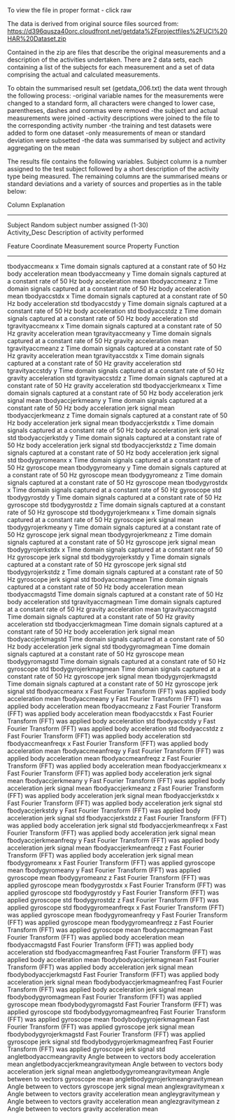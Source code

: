 To view the file in proper format - click raw

The data is derived from original source files sourced from:
https://d396qusza40orc.cloudfront.net/getdata%2Fprojectfiles%2FUCI%20HAR%20Dataset.zip

Contained in the zip are files that describe the original measurements and a description of the activities undertaken.
There are 2 data sets, each containing a list of the subjects for each measurement and a set of data comprising the 
actual and calculated measurements.

To obtain the summarised result set (getdata_006.txt) the data went through the following process:
	-original variable names for the measurements were changed to a standard form, all characters were changed 	to lower case, parentheses, dashes and commas were removed
	-the subject and actual measurements were joined
	-activity descriptions were joined to the file to the corresponding activity number
	-the training and test datasets were added to form one dataset
	-only measurements of mean or standard deviation were subsetted
	-the data was summarised by subject and activity aggregating on the mean

The results file contains the following variables. Subject column is a number assigned to the test subject followed by a short description of the activity
type being measured. The remaining columns are the summarised means or standard deviations and a variety of sources and properties as in the table below:


Column				Explanation
------				----------	
Subject				Random subject number assigned (1-30)				
Activity_Desc			Description of activity performed
				
Feature				Coordinate	Measurement source						Property				Function
-------				----------	------------------						--------				--------
tbodyaccmeanx			x		Time domain signals captured at a constant rate of 50 Hz	body acceleration			mean
tbodyaccmeany			y		Time domain signals captured at a constant rate of 50 Hz	body acceleration			mean
tbodyaccmeanz			z		Time domain signals captured at a constant rate of 50 Hz	body acceleration			mean
tbodyaccstdx			x		Time domain signals captured at a constant rate of 50 Hz	body acceleration			std
tbodyaccstdy			y		Time domain signals captured at a constant rate of 50 Hz	body acceleration			std
tbodyaccstdz			z		Time domain signals captured at a constant rate of 50 Hz	body acceleration			std
tgravityaccmeanx		x		Time domain signals captured at a constant rate of 50 Hz	gravity acceleration			mean
tgravityaccmeany		y		Time domain signals captured at a constant rate of 50 Hz	gravity acceleration			mean
tgravityaccmeanz		z		Time domain signals captured at a constant rate of 50 Hz	gravity acceleration			mean
tgravityaccstdx			x		Time domain signals captured at a constant rate of 50 Hz	gravity acceleration			std
tgravityaccstdy			y		Time domain signals captured at a constant rate of 50 Hz	gravity acceleration			std
tgravityaccstdz			z		Time domain signals captured at a constant rate of 50 Hz	gravity acceleration			std
tbodyaccjerkmeanx		x		Time domain signals captured at a constant rate of 50 Hz	body acceleration	jerk signal	mean
tbodyaccjerkmeany		y		Time domain signals captured at a constant rate of 50 Hz	body acceleration	jerk signal	mean
tbodyaccjerkmeanz		z		Time domain signals captured at a constant rate of 50 Hz	body acceleration	jerk signal	mean
tbodyaccjerkstdx		x		Time domain signals captured at a constant rate of 50 Hz	body acceleration	jerk signal	std
tbodyaccjerkstdy		y		Time domain signals captured at a constant rate of 50 Hz	body acceleration	jerk signal	std
tbodyaccjerkstdz		z		Time domain signals captured at a constant rate of 50 Hz	body acceleration	jerk signal	std
tbodygyromeanx			x		Time domain signals captured at a constant rate of 50 Hz	gyroscope				mean
tbodygyromeany			y		Time domain signals captured at a constant rate of 50 Hz	gyroscope				mean
tbodygyromeanz			z		Time domain signals captured at a constant rate of 50 Hz	gyroscope				mean
tbodygyrostdx			x		Time domain signals captured at a constant rate of 50 Hz	gyroscope				std
tbodygyrostdy			y		Time domain signals captured at a constant rate of 50 Hz	gyroscope				std
tbodygyrostdz			z		Time domain signals captured at a constant rate of 50 Hz	gyroscope				std
tbodygyrojerkmeanx		x		Time domain signals captured at a constant rate of 50 Hz	gyroscope	jerk signal		mean
tbodygyrojerkmeany		y		Time domain signals captured at a constant rate of 50 Hz	gyroscope	jerk signal		mean
tbodygyrojerkmeanz		z		Time domain signals captured at a constant rate of 50 Hz	gyroscope	jerk signal		mean
tbodygyrojerkstdx		x		Time domain signals captured at a constant rate of 50 Hz	gyroscope	jerk signal		std
tbodygyrojerkstdy		y		Time domain signals captured at a constant rate of 50 Hz	gyroscope	jerk signal		std
tbodygyrojerkstdz		z		Time domain signals captured at a constant rate of 50 Hz	gyroscope	jerk signal		std
tbodyaccmagmean					Time domain signals captured at a constant rate of 50 Hz	body acceleration			mean
tbodyaccmagstd					Time domain signals captured at a constant rate of 50 Hz	body acceleration			std
tgravityaccmagmean				Time domain signals captured at a constant rate of 50 Hz	gravity acceleration			mean
tgravityaccmagstd				Time domain signals captured at a constant rate of 50 Hz	gravity acceleration			std
tbodyaccjerkmagmean				Time domain signals captured at a constant rate of 50 Hz	body acceleration	jerk signal	mean
tbodyaccjerkmagstd				Time domain signals captured at a constant rate of 50 Hz	body acceleration	jerk signal	std
tbodygyromagmean				Time domain signals captured at a constant rate of 50 Hz	gyroscope				mean
tbodygyromagstd					Time domain signals captured at a constant rate of 50 Hz	gyroscope				std
tbodygyrojerkmagmean				Time domain signals captured at a constant rate of 50 Hz	gyroscope	jerk signal		mean
tbodygyrojerkmagstd				Time domain signals captured at a constant rate of 50 Hz	gyroscope	jerk signal		std
fbodyaccmeanx			x		Fast Fourier Transform (FFT) was applied			body acceleration			mean
fbodyaccmeany			y		Fast Fourier Transform (FFT) was applied			body acceleration			mean
fbodyaccmeanz			z		Fast Fourier Transform (FFT) was applied			body acceleration			mean
fbodyaccstdx			x		Fast Fourier Transform (FFT) was applied			body acceleration			std
fbodyaccstdy			y		Fast Fourier Transform (FFT) was applied			body acceleration			std
fbodyaccstdz			z		Fast Fourier Transform (FFT) was applied			body acceleration			std
fbodyaccmeanfreqx		x		Fast Fourier Transform (FFT) was applied			body acceleration			mean
fbodyaccmeanfreqy		y		Fast Fourier Transform (FFT) was applied			body acceleration			mean
fbodyaccmeanfreqz		z		Fast Fourier Transform (FFT) was applied			body acceleration			mean
fbodyaccjerkmeanx		x		Fast Fourier Transform (FFT) was applied			body acceleration	jerk signal	mean
fbodyaccjerkmeany		y		Fast Fourier Transform (FFT) was applied			body acceleration	jerk signal	mean
fbodyaccjerkmeanz		z		Fast Fourier Transform (FFT) was applied			body acceleration	jerk signal	mean
fbodyaccjerkstdx		x		Fast Fourier Transform (FFT) was applied			body acceleration	jerk signal	std
fbodyaccjerkstdy		y		Fast Fourier Transform (FFT) was applied			body acceleration	jerk signal	std
fbodyaccjerkstdz		z		Fast Fourier Transform (FFT) was applied			body acceleration	jerk signal	std
fbodyaccjerkmeanfreqx		x		Fast Fourier Transform (FFT) was applied			body acceleration	jerk signal	mean
fbodyaccjerkmeanfreqy		y		Fast Fourier Transform (FFT) was applied			body acceleration	jerk signal	mean
fbodyaccjerkmeanfreqz		z		Fast Fourier Transform (FFT) was applied			body acceleration	jerk signal	mean
fbodygyromeanx			x		Fast Fourier Transform (FFT) was applied			gyroscope				mean
fbodygyromeany			y		Fast Fourier Transform (FFT) was applied			gyroscope				mean
fbodygyromeanz			z		Fast Fourier Transform (FFT) was applied			gyroscope				mean
fbodygyrostdx			x		Fast Fourier Transform (FFT) was applied			gyroscope				std
fbodygyrostdy			y		Fast Fourier Transform (FFT) was applied			gyroscope				std
fbodygyrostdz			z		Fast Fourier Transform (FFT) was applied			gyroscope				std
fbodygyromeanfreqx		x		Fast Fourier Transform (FFT) was applied			gyroscope				mean
fbodygyromeanfreqy		y		Fast Fourier Transform (FFT) was applied			gyroscope				mean
fbodygyromeanfreqz		z		Fast Fourier Transform (FFT) was applied			gyroscope				mean
fbodyaccmagmean					Fast Fourier Transform (FFT) was applied			body acceleration			mean
fbodyaccmagstd					Fast Fourier Transform (FFT) was applied			body acceleration			std
fbodyaccmagmeanfreq				Fast Fourier Transform (FFT) was applied			body acceleration			mean
fbodybodyaccjerkmagmean				Fast Fourier Transform (FFT) was applied			body acceleration	jerk signal	mean
fbodybodyaccjerkmagstd				Fast Fourier Transform (FFT) was applied			body acceleration	jerk signal	mean
fbodybodyaccjerkmagmeanfreq			Fast Fourier Transform (FFT) was applied			body acceleration	jerk signal	mean
fbodybodygyromagmean				Fast Fourier Transform (FFT) was applied			gyroscope				mean
fbodybodygyromagstd				Fast Fourier Transform (FFT) was applied			gyroscope				std
fbodybodygyromagmeanfreq			Fast Fourier Transform (FFT) was applied			gyroscope				mean
fbodybodygyrojerkmagmean			Fast Fourier Transform (FFT) was applied			gyroscope	jerk signal		mean
fbodybodygyrojerkmagstd				Fast Fourier Transform (FFT) was applied			gyroscope	jerk signal		std
fbodybodygyrojerkmagmeanfreq			Fast Fourier Transform (FFT) was applied			gyroscope	jerk signal		std
angletbodyaccmeangravity			Angle between to vectors					body acceleration			mean
angletbodyaccjerkmeangravitymean		Angle between to vectors					body acceleration	jerk signal	mean
angletbodygyromeangravitymean			Angle between to vectors					gyroscope				mean
angletbodygyrojerkmeangravitymean		Angle between to vectors					gyroscope	jerk signal		mean
anglexgravitymean		x		Angle between to vectors					gravity acceleration			mean
angleygravitymean		y		Angle between to vectors					gravity acceleration			mean
anglezgravitymean		z		Angle between to vectors					gravity acceleration			mean
